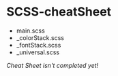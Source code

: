 # SCSS-cheatSheet

* main.scss
* _colorStack.scss
* _fontStack.scss
* _universal.scss

*Cheat Sheet isn't completed yet!*